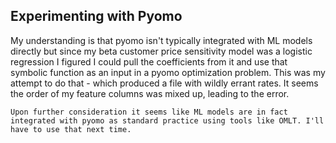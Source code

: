 ## Experimenting with Pyomo

My understanding is that pyomo isn't typically integrated with ML models directly but since my beta customer price sensitivity model was a logistic regression I figured I could pull the coefficients from it and use that symbolic function as an input in a pyomo optimization problem. This was my attempt to do that - which produced a file with wildly errant rates. It seems the order of my feature columns was mixed up, leading to the error.

`Upon further consideration it seems like ML models are in fact integrated with pyomo as standard practice using tools like OMLT. I'll have to use that next time.`
